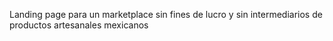 Landing page para un marketplace sin fines de lucro y sin intermediarios de productos artesanales mexicanos
